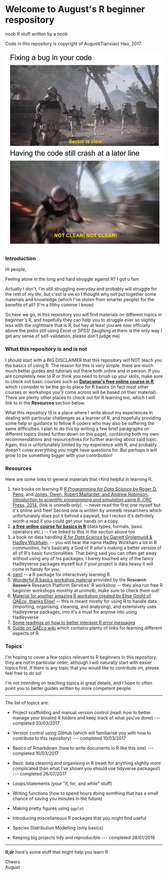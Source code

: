 # Welcome to August's R beginner respository
noob R stuff written by a noob

Code in this repository is copyright of August(Tianxiao) Hao, 2017.  


![](Misc/maymay.jpg)


### Introduction

Hi people, 

Feeling alone in the long and hard struggle against R? I got u fam  

Actually I don't, I'm still struggling everyday and probably will struggle for the rest of my life, but  c'est la vie so I thought why not put together some materials and knowledge (which I've stolen from smarter people) for the benefits of all? (I'm a filthy commie I know)  

So here we go, in this repository you will find materials on different topics in beginner's R, and hopefully they can help you to struggle ever so slightly less with the nightmare that is R, but hey at least you are now officially above the plebs still using Excel or SPSS! (laughing at them is the only way I get any sense of self-validation, please don't judge me)  

### What this repository is and is not

I should start with a BIG DISCLAIMER that this repository will NOT teach you the basics of using R. The reason for this is very simple: there are much much better guides and tutorials out there both online and in person. If you are completely new to R or think you need to brush up your skills, make sure to check out basic courses such as [**Datacamp's free online course in R**](https://www.datacamp.com/courses/free-introduction-to-r), which I consider to be the go-to place for R basics (in fact most other courses or workshops you'll come across will be based on their material). There are plenty other places to check out for R learning too, which I will link to in the **Resources** section below.  

What this repository IS is a place where I write about my experiences in dealing with particular challenges as a learner of R, and hopefully providing some help or guidance to fellow R coders who may also be suffering the same difficulties. I plan to do this by writing a few brief paragraphs on different topics (listed further down on this page), containing both my own recommendations and resource/links for further learning about said topic. Again, this is unfortunately limited by my experience with R, and probably doesn't cover everything you might have questions for. But perhaps it will grow to be something bigger with your contribution!

### Resources

Here are some links to general materials that I find helpful in learning R.  

1. two books on learning R [*R Programming for Data Science* by Roger D. Peng](http://www.cs.upc.edu/~robert/teaching/estadistica/rprogramming.pdf), and [Jones, Owen, Robert Maillardet, and Andrew Robinson. *Introduction to scientific programming and simulation using R.* CRC Press, 2014.](https://www-taylorfrancis-com.ezp.lib.unimelb.edu.au/books/9781420068740) (link is unimelb only). -- never read the first one myself but it's online and free! Second one is written by unimelb researchers which unfortunately does put it behind a paywall, but I reckon it's definitely worth a read if you could get your hands on a copy.
2. [**a free online course for basics in R**](https://www.datacamp.com/courses/free-introduction-to-r) (data types, formats, basic operators etc.) -- I've linked to this in the section above too
3. a book on data handling [*R for Data Science* by Garrett Grolemund & Hadley Wickham](http://r4ds.had.co.nz/index.html). -- you will hear the name Hadley Wickham a lot in R communities, he's basically a God of R who's making a better version of all of R's basic functionalities. That being said you can often get away without using any of his packages, I barely touched any of the fancy Hadleyverse packages myself but if your project is data heavy it will come in handy for you.
4. [swirl](http://swirlstats.com/) -- a R package for interactively learning R
5. [Wonderful R basics workshop material](https://nikkirubinstein.gitbooks.io/resguides-introductory-r-workshop/content/content/01-rstudio-intro.html) provided by the ~~Research Bazaar's~~ Research Platform Services' R workshop -- they also run free R beginner workshops monthly at unimelb, make sure to check them out!
6. [Material for another amazing R workshop created by Elise Gould of QAEco, thanks Elise!](https://github.com/egouldo/VicBioCon17_data_wrangling) -- this is meant mostly for using R to handle data (importing, organising, cleaning, and analysing), and extensively uses Hadleyverse packages, imo it's a must for anyone into using Hadleyverse  
7. [Some readings on how to better interpret R error messages](https://methodsblog.wordpress.com/2018/01/26/r-errors/?utm_source=feedburner&utm_medium=email&utm_campaign=Feed%3A+wordpress%2Fmethodsblog+%28methods.blog%29)
8. [Guide on QAEco wiki](https://github.com/qaecology/wiki_public/wiki/Coding-and-statistics-resources) which contains plenty of links for learning different aspects of R.

### Topics

I'm hoping to cover a few topics relevant to R beginners in this repository, they are not in particular order, although I will naturally start with easier topics first. If there is any topic that you would like to contribute on, please feel free to do so!  

I'm not intending on teaching topics in great details, and I hope to often point you to better guides written by more competent people.


***

The list of topics are:  

* Project scaffolding and manual version control (read: how to better manage your bloated R folders and keep track of what you've done) --- completed 03/03/2017

* Version control using GitHub (which will familiarise you with how to contribute to this repository) --- completed 10/03/2017

* Basics of Rmarkdown (how to write documents in R like this one) --- completed 10/03/2017

* Basic data cleaning and organising in R (read: for anything slightly more complicated than what I've shown you should use tidyverse packages!) --- completed 26/07/2017

* Loops/statements (your "if, for, and while" stuff)

* Writing functions (how to spend hours doing somthing that has a small chance of saving you minutes in the future)

* Making pretty figures using ```ggplot```

* Introducing miscellaneous R packages that you might find useful 

* Species Distribution Modelling (only basics)  

* Keeping big projects tidy and reproducible --- completed 28/01/2018

***

**tl;dr** here's some stuff that might help you learn R  


Cheers  
August